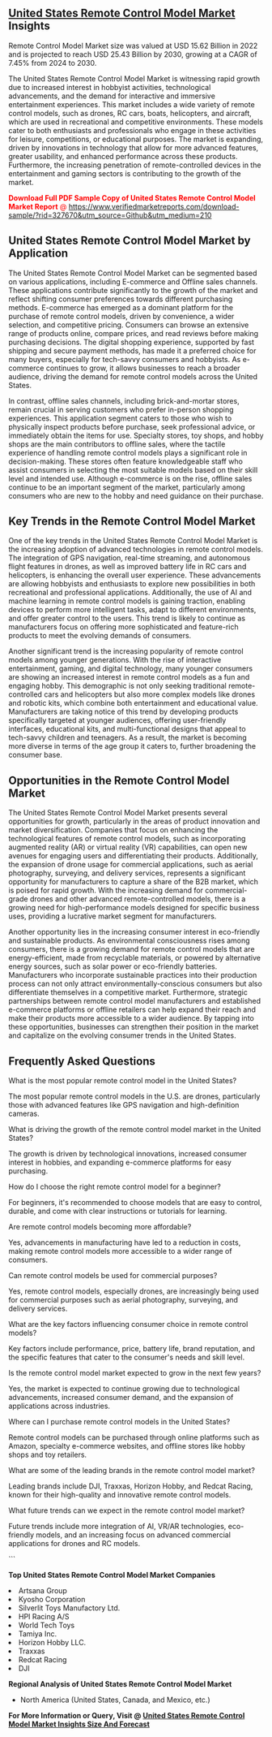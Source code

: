 <h2><a href="https://www.verifiedmarketreports.com/download-sample/?rid=327670&amp;utm_source=Github&amp;utm_medium=210" target="_blank">United States Remote Control Model Market</a> Insights</h2><p>Remote Control Model Market size was valued at USD 15.62 Billion in 2022 and is projected to reach USD 25.43 Billion by 2030, growing at a CAGR of 7.45% from 2024 to 2030.</p><p><p>The United States Remote Control Model Market is witnessing rapid growth due to increased interest in hobbyist activities, technological advancements, and the demand for interactive and immersive entertainment experiences. This market includes a wide variety of remote control models, such as drones, RC cars, boats, helicopters, and aircraft, which are used in recreational and competitive environments. These models cater to both enthusiasts and professionals who engage in these activities for leisure, competitions, or educational purposes. The market is expanding, driven by innovations in technology that allow for more advanced features, greater usability, and enhanced performance across these products. Furthermore, the increasing penetration of remote-controlled devices in the entertainment and gaming sectors is contributing to the growth of the market. <p><span class=""><span style="color: #ff0000;"><strong>Download Full PDF Sample Copy of United States Remote Control Model Market Report</strong> @ </span><a href="https://www.verifiedmarketreports.com/download-sample/?rid=327670&amp;utm_source=Github&amp;utm_medium=210" target="_blank">https://www.verifiedmarketreports.com/download-sample/?rid=327670&amp;utm_source=Github&amp;utm_medium=210</a></span></p></p><h2>United States Remote Control Model Market by Application</h2><p>The United States Remote Control Model Market can be segmented based on various applications, including E-commerce and Offline sales channels. These applications contribute significantly to the growth of the market and reflect shifting consumer preferences towards different purchasing methods. E-commerce has emerged as a dominant platform for the purchase of remote control models, driven by convenience, a wider selection, and competitive pricing. Consumers can browse an extensive range of products online, compare prices, and read reviews before making purchasing decisions. The digital shopping experience, supported by fast shipping and secure payment methods, has made it a preferred choice for many buyers, especially for tech-savvy consumers and hobbyists. As e-commerce continues to grow, it allows businesses to reach a broader audience, driving the demand for remote control models across the United States.</p><p>In contrast, offline sales channels, including brick-and-mortar stores, remain crucial in serving customers who prefer in-person shopping experiences. This application segment caters to those who wish to physically inspect products before purchase, seek professional advice, or immediately obtain the items for use. Specialty stores, toy shops, and hobby shops are the main contributors to offline sales, where the tactile experience of handling remote control models plays a significant role in decision-making. These stores often feature knowledgeable staff who assist consumers in selecting the most suitable models based on their skill level and intended use. Although e-commerce is on the rise, offline sales continue to be an important segment of the market, particularly among consumers who are new to the hobby and need guidance on their purchase.</p><h2>Key Trends in the Remote Control Model Market</h2><p>One of the key trends in the United States Remote Control Model Market is the increasing adoption of advanced technologies in remote control models. The integration of GPS navigation, real-time streaming, and autonomous flight features in drones, as well as improved battery life in RC cars and helicopters, is enhancing the overall user experience. These advancements are allowing hobbyists and enthusiasts to explore new possibilities in both recreational and professional applications. Additionally, the use of AI and machine learning in remote control models is gaining traction, enabling devices to perform more intelligent tasks, adapt to different environments, and offer greater control to the users. This trend is likely to continue as manufacturers focus on offering more sophisticated and feature-rich products to meet the evolving demands of consumers.</p><p>Another significant trend is the increasing popularity of remote control models among younger generations. With the rise of interactive entertainment, gaming, and digital technology, many younger consumers are showing an increased interest in remote control models as a fun and engaging hobby. This demographic is not only seeking traditional remote-controlled cars and helicopters but also more complex models like drones and robotic kits, which combine both entertainment and educational value. Manufacturers are taking notice of this trend by developing products specifically targeted at younger audiences, offering user-friendly interfaces, educational kits, and multi-functional designs that appeal to tech-savvy children and teenagers. As a result, the market is becoming more diverse in terms of the age group it caters to, further broadening the consumer base.</p><h2>Opportunities in the Remote Control Model Market</h2><p>The United States Remote Control Model Market presents several opportunities for growth, particularly in the areas of product innovation and market diversification. Companies that focus on enhancing the technological features of remote control models, such as incorporating augmented reality (AR) or virtual reality (VR) capabilities, can open new avenues for engaging users and differentiating their products. Additionally, the expansion of drone usage for commercial applications, such as aerial photography, surveying, and delivery services, represents a significant opportunity for manufacturers to capture a share of the B2B market, which is poised for rapid growth. With the increasing demand for commercial-grade drones and other advanced remote-controlled models, there is a growing need for high-performance models designed for specific business uses, providing a lucrative market segment for manufacturers.</p><p>Another opportunity lies in the increasing consumer interest in eco-friendly and sustainable products. As environmental consciousness rises among consumers, there is a growing demand for remote control models that are energy-efficient, made from recyclable materials, or powered by alternative energy sources, such as solar power or eco-friendly batteries. Manufacturers who incorporate sustainable practices into their production process can not only attract environmentally-conscious consumers but also differentiate themselves in a competitive market. Furthermore, strategic partnerships between remote control model manufacturers and established e-commerce platforms or offline retailers can help expand their reach and make their products more accessible to a wider audience. By tapping into these opportunities, businesses can strengthen their position in the market and capitalize on the evolving consumer trends in the United States.</p><h2>Frequently Asked Questions</h2><p>What is the most popular remote control model in the United States?</p><p>The most popular remote control models in the U.S. are drones, particularly those with advanced features like GPS navigation and high-definition cameras.</p><p>What is driving the growth of the remote control model market in the United States?</p><p>The growth is driven by technological innovations, increased consumer interest in hobbies, and expanding e-commerce platforms for easy purchasing.</p><p>How do I choose the right remote control model for a beginner?</p><p>For beginners, it's recommended to choose models that are easy to control, durable, and come with clear instructions or tutorials for learning.</p><p>Are remote control models becoming more affordable?</p><p>Yes, advancements in manufacturing have led to a reduction in costs, making remote control models more accessible to a wider range of consumers.</p><p>Can remote control models be used for commercial purposes?</p><p>Yes, remote control models, especially drones, are increasingly being used for commercial purposes such as aerial photography, surveying, and delivery services.</p><p>What are the key factors influencing consumer choice in remote control models?</p><p>Key factors include performance, price, battery life, brand reputation, and the specific features that cater to the consumer's needs and skill level.</p><p>Is the remote control model market expected to grow in the next few years?</p><p>Yes, the market is expected to continue growing due to technological advancements, increased consumer demand, and the expansion of applications across industries.</p><p>Where can I purchase remote control models in the United States?</p><p>Remote control models can be purchased through online platforms such as Amazon, specialty e-commerce websites, and offline stores like hobby shops and toy retailers.</p><p>What are some of the leading brands in the remote control model market?</p><p>Leading brands include DJI, Traxxas, Horizon Hobby, and Redcat Racing, known for their high-quality and innovative remote control models.</p><p>What future trends can we expect in the remote control model market?</p><p>Future trends include more integration of AI, VR/AR technologies, eco-friendly models, and an increasing focus on advanced commercial applications for drones and RC models.</p>```</p><p><strong>Top United States Remote Control Model Market Companies</strong></p><div data-test-id=""><p><li>Artsana Group</li><li> Kyosho Corporation</li><li> Silverlit Toys Manufactory Ltd.</li><li> HPI Racing A/S</li><li> World Tech Toys</li><li> Tamiya Inc.</li><li> Horizon Hobby LLC.</li><li> Traxxas</li><li> Redcat Racing</li><li> DJI</li></p><div><strong>Regional Analysis of&nbsp;United States Remote Control Model Market</strong></div><ul><li dir="ltr"><p dir="ltr">North America&nbsp;(United States, Canada, and Mexico, etc.)</p></li></ul><p><strong>For More Information or Query, Visit @&nbsp;</strong><strong><a href="https://www.verifiedmarketreports.com/product/remote-control-model-market/?utm_source=Github&amp;utm_medium=210" target="_blank">United States Remote Control Model Market Insights Size And Forecast</a></strong></p></div>

